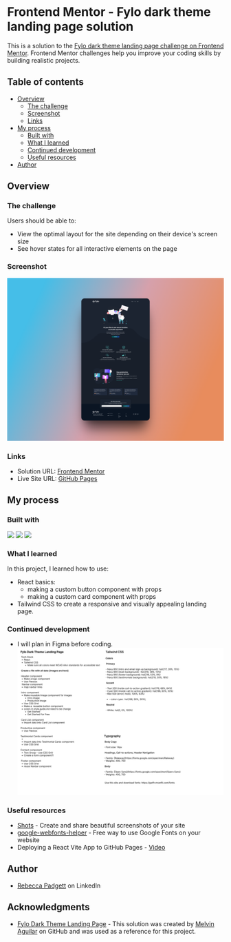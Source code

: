# Frontend Mentor - Fylo dark theme landing page solution

This is a solution to the [Fylo dark theme landing page challenge on Frontend Mentor](https://www.frontendmentor.io/challenges/fylo-dark-theme-landing-page-5ca5f2d21e82137ec91a50fd). Frontend Mentor challenges help you improve your coding skills by building realistic projects. 

## Table of contents

- [Overview](#overview)
  - [The challenge](#the-challenge)
  - [Screenshot](#screenshot)
  - [Links](#links)
- [My process](#my-process)
  - [Built with](#built-with)
  - [What I learned](#what-i-learned)
  - [Continued development](#continued-development)
  - [Useful resources](#useful-resources)
- [Author](#author)


## Overview

### The challenge

Users should be able to:

- View the optimal layout for the site depending on their device's screen size
- See hover states for all interactive elements on the page

### Screenshot

![](./fylo-dark-desktop.png)



### Links

- Solution URL: [Frontend Mentor]()
- Live Site URL: [GitHub Pages](https://bccpadge.github.io/fylo-dark-theme)

## My process

### Built with

<p align="left">
  <img src="https://img.shields.io/badge/Vite-8f68ff?style=for-the-badge&logo=vite&logoColor=white">
  <img src="https://img.shields.io/badge/React-61DAFB?style=for-the-badge&logo=react&logoColor=white">
  <img src="https://img.shields.io/badge/Tailwind_CSS-38B2AC?style=for-the-badge&logo=tailwindcss&logoColor=white">
</p>


### What I learned
In this project, I learned how to use:
* React basics:
	+ making a custom button component with props
	+ making a custom card component with props
* Tailwind CSS to create a responsive and visually appealing landing page.


### Continued development
- I will plan in Figma before coding.
![](./my-process.png)



### Useful resources

- [Shots](https://shots.so/) - Create and share beautiful screenshots of your site
- [google-webfonts-helper](https://gwfh.mranftl.com/fonts) - Free way to use Google Fonts on your website
- Deploying a React Vite App to GitHub Pages - [Video](https://www.youtube.com/watch?v=hn1IkJk24ow)



## Author

- [Rebecca Padgett](https://linkedin.com/in/rebeccapadgett121) on LinkedIn


## Acknowledgments
- [Fylo Dark Theme Landing Page](https://fylo-dark-theme-landing-page-hdez.vercel.app/) - This solution was created by [Melvin Aguilar](https://github.com/MelvinAguilar) on GitHub and was used as a reference for this project.



